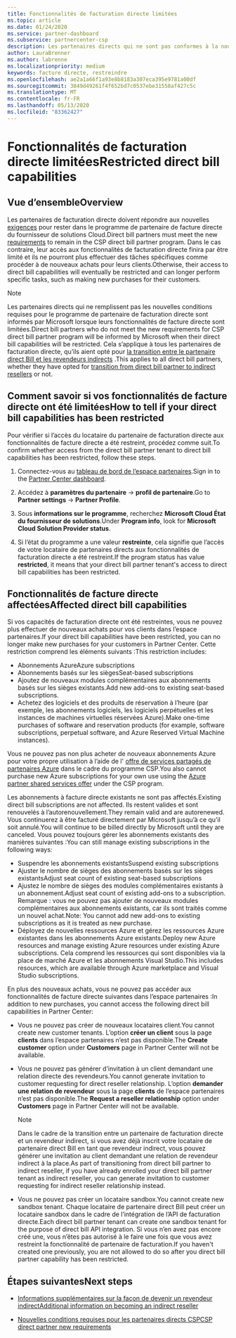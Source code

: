 ```yaml
---
title: Fonctionnalités de facturation directe limitées
ms.topic: article
ms.date: 01/24/2020
ms.service: partner-dashboard
ms.subservice: partnercenter-csp
description: Les partenaires directs qui ne sont pas conformes à la nouvelle exigence ont des fonctionnalités de facture directe limitées
author: LauraBrenner
ms.author: labrenne
ms.localizationpriority: medium
keywords: facture directe, restreindre
ms.openlocfilehash: ae2a1a66f1a93e8b8183a307eca395e9781a00df
ms.sourcegitcommit: 3849d49261f4f652bd7c0537ebe31558af427c5c
ms.translationtype: MT
ms.contentlocale: fr-FR
ms.lasthandoff: 05/13/2020
ms.locfileid: "83362427"
---
```

# <a name="restricted-direct-bill-capabilities"></a><span data-ttu-id="99741-104">Fonctionnalités de facturation directe limitées</span><span class="sxs-lookup"><span data-stu-id="99741-104">Restricted direct bill capabilities</span></span>  

## <a name="overview"></a><span data-ttu-id="99741-105">Vue d’ensemble</span><span class="sxs-lookup"><span data-stu-id="99741-105">Overview</span></span>

<span data-ttu-id="99741-106">Les partenaires de facturation directe doivent répondre aux nouvelles [exigences](direct-partner-new-requirements.md) pour rester dans le programme de partenaire de facture directe du fournisseur de solutions Cloud.</span><span class="sxs-lookup"><span data-stu-id="99741-106">Direct bill partners must meet the new [requirements](direct-partner-new-requirements.md) to remain in the CSP direct bill partner program.</span></span> <span data-ttu-id="99741-107">Dans le cas contraire, leur accès aux fonctionnalités de facturation directe finira par être limité et ils ne pourront plus effectuer des tâches spécifiques comme procéder à de nouveaux achats pour leurs clients.</span><span class="sxs-lookup"><span data-stu-id="99741-107">Otherwise, their access to direct bill capabilities will eventually be restricted and can longer perform specific tasks, such as making new purchases for their customers.</span></span>

> [!Note]
> <span data-ttu-id="99741-108">Les partenaires directs qui ne remplissent pas les nouvelles conditions requises pour le programme de partenaire de facturation directe sont informés par Microsoft lorsque leurs fonctionnalités de facture directe sont limitées.</span><span class="sxs-lookup"><span data-stu-id="99741-108">Direct bill partners who do not meet the new requirements for CSP direct bill partner program will be informed by Microsoft when their direct bill capabilities will be restricted.</span></span> <span data-ttu-id="99741-109">Cela s’applique à tous les partenaires de facturation directe, qu’ils aient opté pour [la transition entre le partenaire direct Bill et les revendeurs indirects](transition-direct-to-indirect.md) .</span><span class="sxs-lookup"><span data-stu-id="99741-109">This applies to all direct bill partners, whether they have opted for [transition from direct bill partner to indirect resellers](transition-direct-to-indirect.md) or not.</span></span>  

## <a name="how-to-tell-if-your-direct-bill-capabilities-has-been-restricted"></a><span data-ttu-id="99741-110">Comment savoir si vos fonctionnalités de facture directe ont été limitées</span><span class="sxs-lookup"><span data-stu-id="99741-110">How to tell if your direct bill capabilities has been restricted</span></span>

<span data-ttu-id="99741-111">Pour vérifier si l’accès du locataire du partenaire de facturation directe aux fonctionnalités de facture directe a été restreint, procédez comme suit.</span><span class="sxs-lookup"><span data-stu-id="99741-111">To confirm whether access from the direct bill partner tenant to direct bill capabilities has been restricted, follow these steps.</span></span>

1. <span data-ttu-id="99741-112">Connectez-vous au [tableau de bord de l’espace partenaires](https://partner.microsoft.com/dashboard).</span><span class="sxs-lookup"><span data-stu-id="99741-112">Sign in to the [Partner Center dashboard](https://partner.microsoft.com/dashboard).</span></span>

2. <span data-ttu-id="99741-113">Accédez à **paramètres du partenaire**  ->  **profil de partenaire**.</span><span class="sxs-lookup"><span data-stu-id="99741-113">Go to **Partner settings** -> **Partner Profile**.</span></span>

3. <span data-ttu-id="99741-114">Sous **informations sur le programme**, recherchez **Microsoft Cloud État du fournisseur de solutions**.</span><span class="sxs-lookup"><span data-stu-id="99741-114">Under **Program info**, look for **Microsoft Cloud Solution Provider status**.</span></span>

4. <span data-ttu-id="99741-115">Si l’état du programme a une valeur **restreinte**, cela signifie que l’accès de votre locataire de partenaires directs aux fonctionnalités de facturation directe a été restreint.</span><span class="sxs-lookup"><span data-stu-id="99741-115">If the program status has value **restricted**, it means that your direct bill partner tenant's access to direct bill capabilities has been restricted.</span></span>

## <a name="affected-direct-bill-capabilities"></a><span data-ttu-id="99741-116">Fonctionnalités de facture directe affectées</span><span class="sxs-lookup"><span data-stu-id="99741-116">Affected direct bill capabilities</span></span>

<span data-ttu-id="99741-117">Si vos capacités de facturation directe ont été restreintes, vous ne pouvez plus effectuer de nouveaux achats pour vos clients dans l’espace partenaires.</span><span class="sxs-lookup"><span data-stu-id="99741-117">If your direct bill capabilities have been restricted, you can no longer make new purchases for your customers in Partner Center.</span></span> <span data-ttu-id="99741-118">Cette restriction comprend les éléments suivants :</span><span class="sxs-lookup"><span data-stu-id="99741-118">This restriction includes:</span></span>

- <span data-ttu-id="99741-119">Abonnements Azure</span><span class="sxs-lookup"><span data-stu-id="99741-119">Azure subscriptions</span></span>
- <span data-ttu-id="99741-120">Abonnements basés sur les sièges</span><span class="sxs-lookup"><span data-stu-id="99741-120">Seat-based subscriptions</span></span>
- <span data-ttu-id="99741-121">Ajoutez de nouveaux modules complémentaires aux abonnements basés sur les sièges existants.</span><span class="sxs-lookup"><span data-stu-id="99741-121">Add new add-ons to existing seat-based subscriptions.</span></span>
- <span data-ttu-id="99741-122">Achetez des logiciels et des produits de réservation à l’heure (par exemple, les abonnements logiciels, les logiciels perpétuelles et les instances de machines virtuelles réservées Azure).</span><span class="sxs-lookup"><span data-stu-id="99741-122">Make one-time purchases of software and reservation products (for example, software subscriptions, perpetual software, and Azure Reserved Virtual Machine instances).</span></span>

<span data-ttu-id="99741-123">Vous ne pouvez pas non plus acheter de nouveaux abonnements Azure pour votre propre utilisation à l’aide de l' [offre de services partagés de partenaires Azure](shared-services.md) dans le cadre du programme CSP.</span><span class="sxs-lookup"><span data-stu-id="99741-123">You also cannot purchase new Azure subscriptions for your own use using the [Azure partner shared services offer](shared-services.md) under the CSP program.</span></span>

<span data-ttu-id="99741-124">Les abonnements à facture directe existants ne sont pas affectés.</span><span class="sxs-lookup"><span data-stu-id="99741-124">Existing direct bill subscriptions are not affected.</span></span> <span data-ttu-id="99741-125">Ils restent valides et sont renouvelés à l’autorenouvellement.</span><span class="sxs-lookup"><span data-stu-id="99741-125">They remain valid and are autorenewed.</span></span> <span data-ttu-id="99741-126">Vous continuerez à être facturé directement par Microsoft jusqu’à ce qu’il soit annulé.</span><span class="sxs-lookup"><span data-stu-id="99741-126">You will continue to be billed directly by Microsoft until they are canceled.</span></span> <span data-ttu-id="99741-127">Vous pouvez toujours gérer les abonnements existants des manières suivantes :</span><span class="sxs-lookup"><span data-stu-id="99741-127">You can still manage existing subscriptions in the following ways:</span></span>

- <span data-ttu-id="99741-128">Suspendre les abonnements existants</span><span class="sxs-lookup"><span data-stu-id="99741-128">Suspend existing subscriptions</span></span>
- <span data-ttu-id="99741-129">Ajuster le nombre de sièges des abonnements basés sur les sièges existants</span><span class="sxs-lookup"><span data-stu-id="99741-129">Adjust seat count of existing seat-based subscriptions</span></span>
- <span data-ttu-id="99741-130">Ajustez le nombre de sièges des modules complémentaires existants à un abonnement.</span><span class="sxs-lookup"><span data-stu-id="99741-130">Adjust seat count of existing add-ons to a subscription.</span></span> <span data-ttu-id="99741-131">Remarque : vous ne pouvez pas ajouter de nouveaux modules complémentaires aux abonnements existants, car ils sont traités comme un nouvel achat.</span><span class="sxs-lookup"><span data-stu-id="99741-131">Note: You cannot add new add-ons to existing subscriptions as it is treated as new purchase.</span></span>
- <span data-ttu-id="99741-132">Déployez de nouvelles ressources Azure et gérez les ressources Azure existantes dans les abonnements Azure existants.</span><span class="sxs-lookup"><span data-stu-id="99741-132">Deploy new Azure resources and manage existing Azure resources under existing Azure subscriptions.</span></span> <span data-ttu-id="99741-133">Cela comprend les ressources qui sont disponibles via la place de marché Azure et les abonnements Visual Studio.</span><span class="sxs-lookup"><span data-stu-id="99741-133">This includes resources, which are available through Azure marketplace and Visual Studio subscriptions.</span></span>

<span data-ttu-id="99741-134">En plus des nouveaux achats, vous ne pouvez pas accéder aux fonctionnalités de facture directe suivantes dans l’espace partenaires :</span><span class="sxs-lookup"><span data-stu-id="99741-134">In addition to new purchases, you cannot access the following direct bill capabilities in Partner Center:</span></span>

- <span data-ttu-id="99741-135">Vous ne pouvez pas créer de nouveaux locataires client.</span><span class="sxs-lookup"><span data-stu-id="99741-135">You cannot create new customer tenants.</span></span> <span data-ttu-id="99741-136">L’option **créer un client** sous la page **clients** dans l’espace partenaires n’est pas disponible.</span><span class="sxs-lookup"><span data-stu-id="99741-136">The **Create customer** option under **Customers** page in Partner Center will not be available.</span></span>
- <span data-ttu-id="99741-137">Vous ne pouvez pas générer d’invitation à un client demandant une relation directe des revendeurs.</span><span class="sxs-lookup"><span data-stu-id="99741-137">You cannot generate invitation to customer requesting for direct reseller relationship.</span></span> <span data-ttu-id="99741-138">L’option **demander une relation de revendeur** sous la page **clients** de l’espace partenaires n’est pas disponible.</span><span class="sxs-lookup"><span data-stu-id="99741-138">The **Request a reseller relationship** option under **Customers** page in Partner Center will not be available.</span></span>

    >[!Note]
    ><span data-ttu-id="99741-139">Dans le cadre de la transition entre un partenaire de facturation directe et un revendeur indirect, si vous avez déjà inscrit votre locataire de partenaire direct Bill en tant que revendeur indirect, vous pouvez générer une invitation au client demandant une relation de revendeur indirect à la place.</span><span class="sxs-lookup"><span data-stu-id="99741-139">As part of transitioning from direct bill partner to indirect reseller, if you have already enrolled your direct bill partner tenant as indirect reseller, you can generate invitation to customer requesting for indirect reseller relationship instead.</span></span>

- <span data-ttu-id="99741-140">Vous ne pouvez pas créer un locataire sandbox.</span><span class="sxs-lookup"><span data-stu-id="99741-140">You cannot create new sandbox tenant.</span></span> <span data-ttu-id="99741-141">Chaque locataire de partenaire direct Bill peut créer un locataire sandbox dans le cadre de l’intégration de l’API de facturation directe.</span><span class="sxs-lookup"><span data-stu-id="99741-141">Each direct bill partner tenant can create one sandbox tenant for the purpose of direct bill API integration.</span></span> <span data-ttu-id="99741-142">Si vous n’en avez pas encore créé une, vous n’êtes pas autorisé à le faire une fois que vous avez restreint la fonctionnalité de partenaire de facturation.</span><span class="sxs-lookup"><span data-stu-id="99741-142">If you haven't created one previously, you are not allowed to do so after you direct bill partner capability has been restricted.</span></span>  

## <a name="next-steps"></a><span data-ttu-id="99741-143">Étapes suivantes</span><span class="sxs-lookup"><span data-stu-id="99741-143">Next steps</span></span>

- [<span data-ttu-id="99741-144">Informations supplémentaires sur la façon de devenir un revendeur indirect</span><span class="sxs-lookup"><span data-stu-id="99741-144">Additional information on becoming an indirect reseller</span></span>](https://assetsprod.microsoft.com/csp-directbill-to-indirect-transition.pdf)

- [<span data-ttu-id="99741-145">Nouvelles conditions requises pour les partenaires directs CSP</span><span class="sxs-lookup"><span data-stu-id="99741-145">CSP direct partner new requirements</span></span>](direct-partner-new-requirements.md)